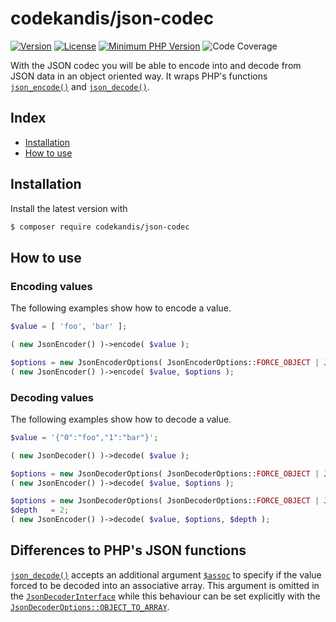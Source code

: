 # codekandis/json-codec

[![Version][xtlink-version-badge]][srclink-changelog]
[![License][xtlink-license-badge]][srclink-license]
[![Minimum PHP Version][xtlink-php-version-badge]][xtlink-php-net]
![Code Coverage][xtlink-code-coverage-badge]

With the JSON codec you will be able to encode into and decode from JSON data in an object oriented way. It wraps PHP's functions [`json_encode()`][xtlink-php-net-json-encode] and [`json_decode()`][xtlink-php-net-json-decode].

## Index

* [Installation](#installation)
* [How to use](#how-to-use)

## Installation

Install the latest version with

```bash
$ composer require codekandis/json-codec
```

## How to use

### Encoding values

The following examples show how to encode a value.

```php
$value = [ 'foo', 'bar' ];

( new JsonEncoder() )->encode( $value );

$options = new JsonEncoderOptions( JsonEncoderOptions::FORCE_OBJECT | JsonEncoderOptions::PRETTY_PRINT );
( new JsonEncoder() )->encode( $value, $options );
```

### Decoding values

The following examples show how to decode a value.

```php
$value = '{"0":"foo","1":"bar"}';

( new JsonDecoder() )->decode( $value );

$options = new JsonDecoderOptions( JsonDecoderOptions::FORCE_OBJECT | JsonDecoderOptions::PRETTY_PRINT );
( new JsonEncoder() )->decode( $value, $options );

$options = new JsonDecoderOptions( JsonDecoderOptions::FORCE_OBJECT | JsonDecoderOptions::PRETTY_PRINT );
$depth   = 2;
( new JsonEncoder() )->decode( $value, $options, $depth );
```

## Differences to PHP's JSON functions

[`json_decode()`][xtlink-php-net-json-encode] accepts an additional argument [`$assoc`][xtlink-php-net-json-decode-arguments] to specify if the value forced to be decoded into an associative array. This argument is omitted in the [`JsonDecoderInterface`][srclink-json-decoder-interface] while this behaviour can be set explicitly with the [`JsonDecoderOptions::OBJECT_TO_ARRAY`][srclink-json-decoder-options].



[xtlink-version-badge]: https://img.shields.io/badge/version-2.0.0-blue.svg
[xtlink-license-badge]: https://img.shields.io/badge/license-MIT-yellow.svg
[xtlink-php-version-badge]: https://img.shields.io/badge/php-%3E%3D%207.4-8892BF.svg
[xtlink-code-coverage-badge]: https://img.shields.io/badge/coverage-100%25-green.svg
[xtlink-php-net]: https://php.net
[xtlink-php-net-json-encode]: https://www.php.net/manual/en/function.json-encode.php
[xtlink-php-net-json-decode]: https://www.php.net/manual/en/function.json-decode.php
[xtlink-php-net-json-decode-arguments]: https://www.php.net/manual/en/function.json-decode.php#refsect1-function.json-decode-parameters

[srclink-changelog]: ./CHANGELOG.md
[srclink-license]: ./LICENSE
[srclink-json-decoder-interface]: ./src/JsonDecoderInterface.php
[srclink-json-decoder-options]: ./src/JsonDecoderOptions.php
